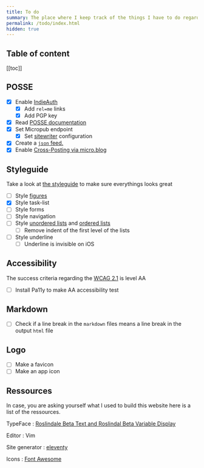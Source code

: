 ```yaml
---
title: To do
summary: The place where I keep track of the things I have to do regarding the development of this website
permalink: /todo/index.html
hidden: true
---
```


## Table of content
[[toc]]

## POSSE

- [x] Enable [IndieAuth](https://indieauth.com/)
    - [x] Add `rel=me` links
    - [x] Add PGP key
- [x] Read [POSSE documentation](https://indieweb.org/POSSE)
- [x] Set Micropub endpoint 
    - [x] Set [sitewriter](http://sitewriter.net/) configuration
- [x] Create a [`json` feed.](/feed.json)
- [x] Enable [Cross-Posting via micro.blog](https://help.micro.blog/2016/cross-posting-twitter/)

## Styleguide

Take a look at [the styleguide](/styleguide) to make sure everythings looks great

- [ ] Style [figures](/styleguide#figures)
- [x] Style task-list
- [ ] Style forms
- [ ] Style navigation
- [ ] Style [unordered lists](/styleguide#unordered-list) and [ordered lists](/styleguide#ordered-list)
    - [ ] Remove indent of the first level of the lists
- [ ] Style underline
    - [ ] Underline is invisible on iOS

## Accessibility

The success criteria regarding the [WCAG 2.1](https://www.w3.org/TR/WCAG21/) is level AA

- [ ] Install Pa11y to make AA accessibility test

## Markdown

- [ ] Check if a line break in the `markdown` files means a line break in the output `html` file

## Logo

- [ ] Make a favicon
- [ ] Make an app icon

## Ressources

In case, you are asking yourself what I used to build this website here is a list of the ressources.

TypeFace
: [Roslindale Beta Text and Roslindal Beta Variable Display](https://djr.com/roslindale/)

Editor
: Vim

Site generator
: [eleventy](https://11ty.io)

Icons
: [Font Awesome](https://fontawesome.com/)

